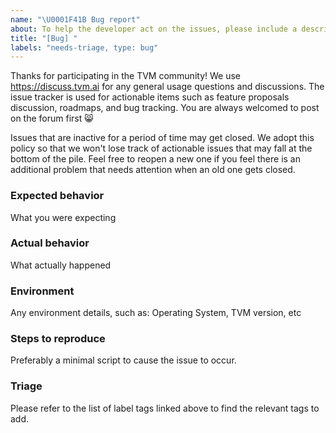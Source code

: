 ```yaml
---
name: "\U0001F41B Bug report"
about: To help the developer act on the issues, please include a description of your environment, preferably a minimum script to reproduce the problem. Find the list of label tags at TBD.
title: "[Bug] "
labels: "needs-triage, type: bug"
---
```


Thanks for participating in the TVM community! We use https://discuss.tvm.ai for any general usage questions and discussions. The issue tracker is used for actionable items such as feature proposals discussion, roadmaps, and bug tracking.  You are always welcomed to post on the forum first :smile_cat:

Issues that are inactive for a period of time may get closed. We adopt this policy so that we won't lose track of actionable issues that may fall at the bottom of the pile. Feel free to reopen a new one if you feel there is an additional problem that needs attention when an old one gets closed.

### Expected behavior

What you were expecting

### Actual behavior

What actually happened

### Environment

Any environment details, such as: Operating System, TVM version, etc

### Steps to reproduce

Preferably a minimal script to cause the issue to occur.

### Triage

Please refer to the list of label tags linked above to find the relevant tags to add. 
